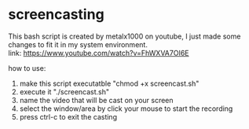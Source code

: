 # screencasting
This bash script is created by metalx1000 on youtube, I just made some    
changes to fit it in my system environment.                             
link: https://www.youtube.com/watch?v=FhWXVA7OI6E    
                
how to use: 

1. make this script executatble "chmod +x screencast.sh" 
2. execute it "./screencast.sh" 
3. name the video that will be cast on your screen 
4. select the window/area by click your mouse to start the recording
5. press ctrl-c to exit the casting
